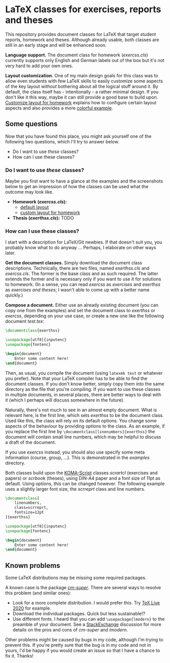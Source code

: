 # LaTeX classes for exercises, reports and theses

This repository provides document classes for LaTeX that target student reports, homework and theses. Although already usable, both classes are still in an early stage and will be enhanced soon.

**Language support.** The document class for homework (_exercss.cls_) currently supports only English and German labels out of the box but it's not very hard to add your own ones.

**Layout customization.** One of my main design goals for this class was to allow even students with few LaTeX skills to easily customize some aspects of the key layout _without_ bothering about all the logical stuff around it. By default, the class itself has - intentionally - a rather minimal design. If you don't like it this way, maybe it can still provide a good base to build upon. [Customize layout for homework](examples/CustomizeLayoutExercss.md) explains how to configure certain layout aspects and also provides a more [colorful example](examples/exercss-layout-konfiguration.pdf).

## Some questions

Now that you have found this place, you might ask yourself one of the following two questions, which I'll try to answer below.

- Do I want to use _these_ classes?
- How can I use these classes?

### Do I want to use _these_ classes?

Maybe you first want to have a glance at the examples and the screenshots below to get an impression of how the classes can be used what the outcome may look like.

- **Homework (_exercss.cls_):** 
	- [default layout](examples/exercss-beispiel.pdf)
	- [custom layout for homework](examples/exercss-layout-konfiguration.pdf)
- **Thesis (_exerthss.cls_):** TODO

### How can I use these classes?

I start with a description for LaTeX/Git newbies. If that doesn't suit you, you probably know what to do anyway ... Perhaps, I elaborate on other ways later.

**Get the document classes.** Simply download the document class descriptions. Technically, there are two files, named _exerthss.cls_ and _exercss.cls_. The former is the base class and as such required. The latter extends the former and is necessary only if you want to use it for solutions to homework. (In a sense, you can read _exercss_ as _exercises_ and _exerthss_ as _exercises and theses_; I wasn't able to come up with a better name quickly.)

**Compose a document.** Either use an already existing document (you can copy one from the examples) and set the document class to _exerthss_ or _exercss_, depending on your use case, or create a new one like the following document _test.tex_:

```tex
\documentclass{exerthss}

\usepackage[utf8]{inputenc}
\usepackage{fontenc}

\begin{document}
	Enter some content here!
\end{document}
```

Then, as usual, you compile the document (using `latexmk test` or whatever you prefer). Note that your LaTeX compiler has to be able to find the document classes. If you don't know better, simply copy them into the same directory as the file that you're compiling. If you want to use these classes in multiple documents, in several places, there are better ways to deal with it (which I perhaps will discuss somewhere in the future).

Naturally, there's not much to see in an almost empty document. What is relevant here, is the first line, which sets _exerthss_ to be the document class. Used like this,  the class will rely on its default options. You change some aspects of the behaviour by providing _options_ to the class. As an example, if you replace the first line by `\documentclass[linenumbers]{exerthss}` the document will contain small line numbers, which may be helpful to discuss a draft of the document.

If you use _exercss_ instead, you should also use specify some meta information (course, group, ...). This is demonstrated in the _examples_ directory.

Both classes build upon the [KOMA-Script](https://www.komascript.de) classes _scrartcl_ (exercises and papers) or _scrbook_ (theses), using DIN-A4 paper and a font size of 11pt as default. Using options, this can be changed however. The following example uses a slightly larger font size, the _scrreprt_ class and line numbers.

```tex
\documentclass[
	linenumbers,
	class=scrreprt,
	fontsize=12pt
]{exerthss}

\usepackage[utf8]{inputenc}
\usepackage{fontenc}

\begin{document}
	Enter some content here!
\end{document}
```

## Known problems

Some LaTeX distributions may be missing some required packages.

A known case is the package [_cm-super_](https://ctan.org/pkg/cm-super). There are several ways to resolve this problem (and similar ones):

- Look for a more complete distribution. I would prefer this. Try [TeX Live 2020](https://www.tug.org/texlive/) for example.
- Download the individual packages. Quick but less sustainable!?
- Use different fonts. I heard that you can add `\usepackage{lmodern}` to the preamble of your document. See a [StackExchange](https://tex.stackexchange.com/questions/1390/latin-modern-vs-cm-super) discussion for more details on the pros and cons of _cm-super_ and _lmodern_.

Other problems might be caused by bugs in my code, although I'm trying to prevent this. If you're pretty sure that the bug is in my code and not in yours, I'd be happy if you would create an issue so that I have a chance to fix it. Thanks!
